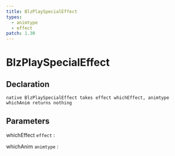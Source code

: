 ```yaml
---
title: BlzPlaySpecialEffect
types:
  - animtype
  - effect
patch: 1.30
---
```


# BlzPlaySpecialEffect

## Declaration

```jass
native BlzPlaySpecialEffect takes effect whichEffect, animtype whichAnim returns nothing
```

## Parameters
whichEffect `effect`
: 

whichAnim `animtype`
: 

